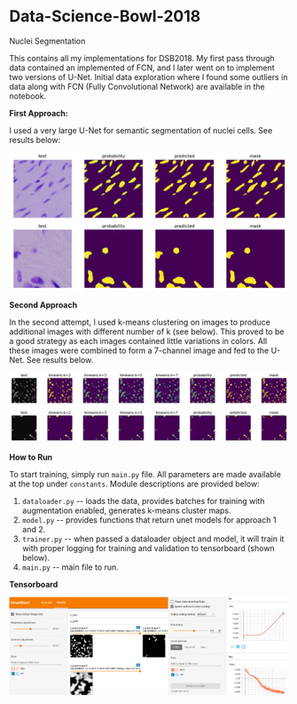 # Data-Science-Bowl-2018
Nuclei Segmentation

This contains all my implementations for DSB2018. My first pass through data contained an implemented of FCN, and I later went on to implement two versions of U-Net. Initial data exploration where I found some outliers in data along with FCN (Fully Convolutional Network) are available in the notebook.



**First Approach:**

I used a very large U-Net for semantic segmentation of nuclei cells. See results below:

![unet_results](./images/unet_results.png)





**Second Approach**

In the second attempt, I used k-means clustering on images to produce additional images with different number of k (see below). This proved to be a good strategy as each images contained little variations in colors. All these images were combined to form a 7-channel image and fed to the U-Net.  See results below.

![unet_kmeans_results](./images/unet_kmeans_results.png)





**How to Run**

To start training, simply run `main.py` file. All parameters are made available at the top under `constants`.  Module descriptions are provided below:

1. `dataloader.py` -- loads the data, provides batches for training with augmentation enabled, generates k-means cluster maps. 
2. `model.py` -- provides functions that return unet models for approach 1 and 2.
3. `trainer.py` -- when passed a dataloader object and model, it will train it with proper logging for training and validation to tensorboard (shown below).
4. `main.py` -- main file to run.



**Tensorboard**

![tensorboard](./images/tensorboard.png)